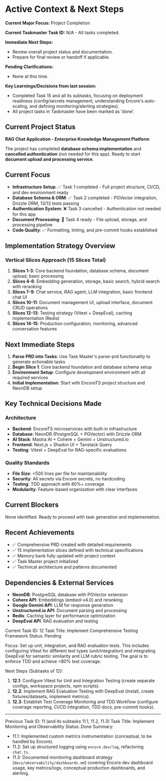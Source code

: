 # Active Context & Next Steps

**Current Major Focus:** Project Completion

**Current Taskmaster Task ID:** N/A - All tasks completed.

**Immediate Next Steps:**
*   Review overall project status and documentation.
*   Prepare for final review or handoff if applicable.

**Pending Clarifications:**
*   None at this time.

**Key Learnings/Decisions from last session:**
*   Completed Task 15 and all its subtasks, focusing on deployment readiness (config/secrets management, understanding Encore's auto-scaling, and defining monitoring/alerting strategies).
*   All project tasks in Taskmaster have been marked as 'done'.

## Current Project Status
**RAG Chat Application - Enterprise Knowledge Management Platform**

The project has completed **database schema implementation** and **cancelled authentication** (not needed for this app). Ready to start **document upload and processing service**.

## Current Focus
- **Infrastructure Setup**: ✅ Task 1 completed - Full project structure, CI/CD, and dev environment ready
- **Database Schema & ORM**: ✅ Task 2 completed - PGVector integration, Drizzle ORM, 13/13 tests passing
- **Authentication System**: ❌ Task 3 cancelled - Authentication not needed for this app
- **Document Processing**: 🎯 Task 4 ready - File upload, storage, and processing pipeline
- **Code Quality**: ✅ Formatting, linting, and pre-commit hooks established

## Implementation Strategy Overview

### Vertical Slices Approach (15 Slices Total)
1. **Slices 1-3**: Core backend foundation, database schema, document upload, basic processing
2. **Slices 4-6**: Embedding generation, storage, basic search, hybrid search with reranking
3. **Slices 7-9**: Chat service, RAG agent, LLM integration, basic frontend chat UI
4. **Slices 10-11**: Document management UI, upload interface, document CRUD operations
5. **Slices 12-13**: Testing strategy (Vitest + DeepEval), caching implementation (Redis)
6. **Slices 14-15**: Production configuration, monitoring, advanced conversation features

## Next Immediate Steps
1. **Parse PRD into Tasks**: Use Task Master's parse-prd functionality to generate actionable tasks
2. **Begin Slice 1**: Core backend foundation and database schema setup
3. **Environment Setup**: Configure development environment with all required services
4. **Initial Implementation**: Start with EncoreTS project structure and NeonDB setup

## Key Technical Decisions Made

### Architecture
- **Backend**: EncoreTS microservices with built-in infrastructure
- **Database**: NeonDB (PostgreSQL + PGVector) with Drizzle ORM
- **AI Stack**: Mastra AI + Cohere + Gemini + Unstructured.io
- **Frontend**: Next.js + Shadcn UI + Tanstack Query
- **Testing**: Vitest + DeepEval for RAG-specific evaluations

### Quality Standards
- **File Size**: <500 lines per file for maintainability
- **Security**: All secrets via Encore secrets, no hardcoding
- **Testing**: TDD approach with 80%+ coverage
- **Modularity**: Feature-based organization with clear interfaces

## Current Blockers
None identified. Ready to proceed with task generation and implementation.

## Recent Achievements
- ✅ Comprehensive PRD created with detailed requirements
- ✅ 15 implementation slices defined with technical specifications
- ✅ Memory bank fully updated with project context
- ✅ Task Master project initialized
- ✅ Technical architecture and patterns documented

## Dependencies & External Services
- **NeonDB**: PostgreSQL database with PGVector extension
- **Cohere API**: Embeddings (embed-v4.0) and reranking
- **Google Gemini API**: LLM for response generation
- **Unstructured.io API**: Document parsing and processing
- **Redis**: Caching layer for performance optimization
- **DeepEval API**: RAG evaluation and testing

Current Task ID: 12
Task Title: Implement Comprehensive Testing Framework
Status: Pending

Focus: Set up unit, integration, and RAG evaluation tests. This includes configuring Vitest for different test types (unit/integration) and integrating DeepEval for semantic similarity and LLM rubric testing. The goal is to enforce TDD and achieve >80% test coverage.

Next Steps (Subtasks of 12):
1.  **12.1**: Configure Vitest for Unit and Integration Testing (create separate configs, workspace projects, npm scripts).
2.  **12.2**: Implement RAG Evaluation Testing with DeepEval (install, create fixtures/datasets, implement metrics).
3.  **12.3**: Establish Test Coverage Monitoring and TDD Workflow (configure coverage reporting, CI/CD integration, TDD docs, pre-commit hooks).

---
Previous Task ID: 11 (and its subtasks 11.1, 11.2, 11.3)
Task Title: Implement Monitoring and Observability
Status: Done
Summary: 
- 11.1: Implemented custom metrics instrumentation (conceptual, to be handled by Encore).
- 11.2: Set up structured logging using `encore.dev/log`, refactoring `chat.ts`.
- 11.3: Documented monitoring dashboard strategy (`docs/observability/dashboards.md`) covering Encore dev dashboard usage, key metrics/logs, conceptual production dashboards, and alerting.
